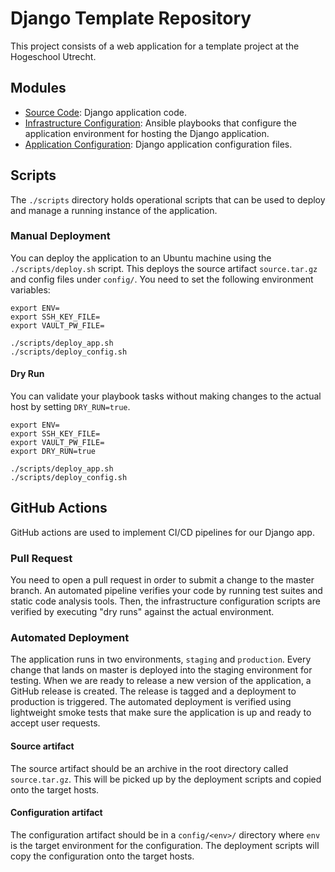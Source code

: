 # Django Template Repository

This project consists of a web application for a template project at the Hogeschool Utrecht.

## Modules

- [Source Code](./source/README.md): Django application code.
- [Infrastructure Configuration](./ansible/README.md): Ansible playbooks that configure the application environment for hosting the Django application.
- [Application Configuration](./config/README.md): Django application configuration files.

## Scripts

The `./scripts` directory holds operational scripts that can be used to deploy and manage a running instance of the application.

### Manual Deployment

You can deploy the application to an Ubuntu machine using the `./scripts/deploy.sh` script. This deploys the source artifact `source.tar.gz` and config files under `config/`.
You need to set the following environment variables:

```shell
export ENV=
export SSH_KEY_FILE=
export VAULT_PW_FILE=

./scripts/deploy_app.sh
./scripts/deploy_config.sh
```

#### Dry Run

You can validate your playbook tasks without making changes to the actual host by setting `DRY_RUN=true`.

```shell
export ENV=
export SSH_KEY_FILE=
export VAULT_PW_FILE=
export DRY_RUN=true

./scripts/deploy_app.sh
./scripts/deploy_config.sh
```

## GitHub Actions

GitHub actions are used to implement CI/CD pipelines for our Django app.

### Pull Request

You need to open a pull request in order to submit a change to the master branch. An automated pipeline verifies your code by running test suites and static code analysis tools. Then, the infrastructure configuration scripts are verified by executing "dry runs" against the actual environment.

### Automated Deployment

The application runs in two environments, `staging` and `production`. Every change that lands on master is deployed into the staging environment for testing. When we are ready to release a new version of the application, a GitHub release is created. The release is tagged and a deployment to production is triggered. The automated deployment is verified using lightweight smoke tests that make sure the application is up and ready to accept user requests.

#### Source artifact

The source artifact should be an archive in the root directory called `source.tar.gz`. This will be picked up by the deployment scripts and copied onto the target hosts.

#### Configuration artifact

The configuration artifact should be in a `config/<env>/` directory where `env` is the target environment for the configuration. The deployment scripts will copy the configuration onto the target hosts.
